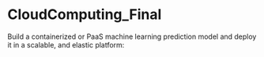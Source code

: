 # CloudComputing_Final
Build a containerized or PaaS machine learning prediction model and deploy it in a scalable, and elastic platform:
